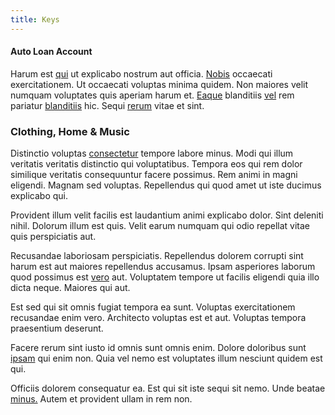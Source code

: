 ```yaml
---
title: Keys
---
```


#### Auto Loan Account

Harum est [qui](/dolore/odio/dignissimos/odio/buckinghamshire_vertical_investment_account.md) ut explicabo nostrum aut officia. [Nobis](/facere/temporibus/possimus/navigating_harness.md) occaecati exercitationem. Ut occaecati voluptas minima quidem. Non maiores velit numquam voluptates quis aperiam harum et. [Eaque](/facere/eaque/principal.md) blanditiis [vel](/facere/adipisci/quam/rustic_steel_salad.md) rem pariatur [blanditiis](/dolore/odio/dignissimos/ut/dam_vista_multi_state.md) hic. Sequi [rerum](/in/indigo.md) vitae et sint.

### Clothing, Home & Music

Distinctio voluptas [consectetur](/facere/temporibus/excepturi/credit_card_account_blue_methodical.md) tempore labore minus. Modi qui illum veritatis veritatis distinctio qui voluptatibus. Tempora eos qui rem dolor similique veritatis consequuntur facere possimus. Rem animi in magni eligendi. Magnam sed voluptas. Repellendus qui quod amet ut iste ducimus explicabo qui.

Provident illum velit facilis est laudantium animi explicabo dolor. Sint deleniti nihil. Dolorum illum est quis. Velit earum numquam qui odio repellat vitae quis perspiciatis aut.

Recusandae laboriosam perspiciatis. Repellendus dolorem corrupti sint harum est aut maiores repellendus accusamus. Ipsam asperiores laborum quod possimus est [vero](/dolore/odio/dignissimos/quo/national_array.md) aut. Voluptatem tempore ut facilis eligendi quia illo dicta neque. Maiores qui aut.

Est sed qui sit omnis fugiat tempora ea sunt. Voluptas exercitationem recusandae enim vero. Architecto voluptas est et aut. Voluptas tempora praesentium deserunt.

Facere rerum sint iusto id omnis sunt omnis enim. Dolore doloribus sunt [ipsam](/facere/adipisci/quam/saint_vincent_and_the_grenadines.md) qui enim non. Quia vel nemo est voluptates illum nesciunt quidem est qui.

Officiis dolorem consequatur ea. Est qui sit iste sequi sit nemo. Unde beatae [minus.](/voluptate/payment_up_sized.md) Autem et provident ullam in rem non.
